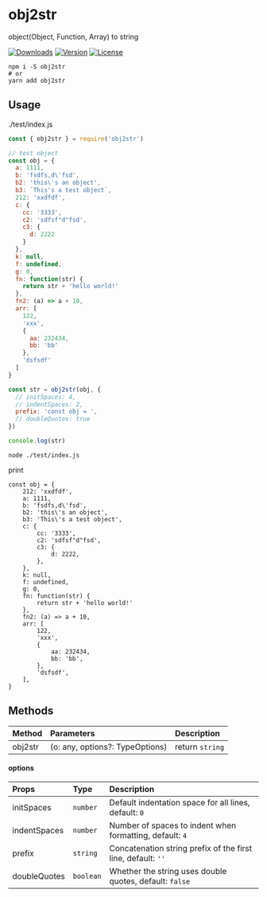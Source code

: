 # obj2str

object(Object, Function, Array) to string

<p align="left">
  <a href="https://npmcharts.com/compare/obj2str?minimal=true"><img src="https://img.shields.io/npm/dm/obj2str.svg?sanitize=true" alt="Downloads"></a>
  <a href="https://www.npmjs.com/package/obj2str"><img src="https://img.shields.io/npm/v/obj2str.svg?sanitize=true" alt="Version"></a>
  <a href="https://www.npmjs.com/package/obj2str"><img src="https://img.shields.io/npm/l/obj2str.svg?sanitize=true" alt="License"></a>
</p>

```shell script
npm i -S obj2str
# or
yarn add obj2str
```

## Usage

./test/index.js

```javascript
const { obj2str } = require('obj2str')

// test object
const obj = {
  a: 1111,
  b: 'fsdfs,d\'fsd',
  b2: 'this\'s an object',
  b3: `This's a test object`,
  212: 'xxdfdf',
  c: {
    cc: '3333',
    c2: 'sdfsf"d"fsd',
    c3: {
      d: 2222
    }
  },
  k: null,
  f: undefined,
  g: 0,
  fn: function(str) {
    return str + 'hello world!'
  },
  fn2: (a) => a + 10,
  arr: [
    122,
    'xxx',
    {
      aa: 232434,
      bb: 'bb'
    },
    'dsfsdf'
  ]
}

const str = obj2str(obj, {
  // initSpaces: 4,
  // indentSpaces: 2,
  prefix: 'const obj = ',
  // doubleQuotes: true
})

console.log(str)
```

```shell
node ./test/index.js
```

print

```
const obj = {
    212: 'xxdfdf',
    a: 1111,
    b: 'fsdfs,d\'fsd',
    b2: 'this\'s an object',
    b3: 'This\'s a test object',
    c: {
        cc: '3333',
        c2: 'sdfsf"d"fsd',
        c3: {
            d: 2222,
        },
    },
    k: null,
    f: undefined,
    g: 0,
    fn: function(str) {
        return str + 'hello world!'
    },
    fn2: (a) => a + 10,
    arr: [
        122,
        'xxx',
        {
            aa: 232434,
            bb: 'bb',
        },
        'dsfsdf',
    ],
}
```

## Methods

|Method|Parameters|Description|
|:--|:--|:--|
|obj2str|(o: any, options?: TypeOptions)|return `string`|

#### options

|Props|Type|Description|
|:--|:--|:--|
|initSpaces|`number`|Default indentation space for all lines, default: `0`|
|indentSpaces|`number`|Number of spaces to indent when formatting, default: `4`|
|prefix|`string`|Concatenation string prefix of the first line, default: `''`|
|doubleQuotes|`boolean`|Whether the string uses double quotes, default: `false`|
